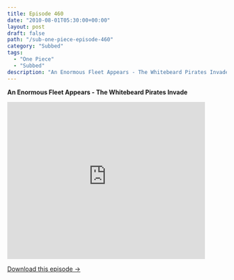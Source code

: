 ```yaml
---
title: Episode 460
date: "2010-08-01T05:30:00+00:00"
layout: post
draft: false
path: "/sub-one-piece-episode-460"
category: "Subbed"
tags:
  - "One Piece"
  - "Subbed"
description: "An Enormous Fleet Appears - The Whitebeard Pirates Invade"
---
```


**An Enormous Fleet Appears - The Whitebeard Pirates Invade**

<iframe width="640" height="360" src="https://www.rapidvideo.com/e/G6FRPETXV7" frameborder="0" marginwidth=0 marginheight=0 scrolling=no allowfullscreen style="max-width:90%;"></iframe>

<a href="http://ouo.io/qs/eCodkFEQ?s=https://www.rapidvideo.com/d/G6FRPETXV7" class="styled_a">Download this episode →</a>

